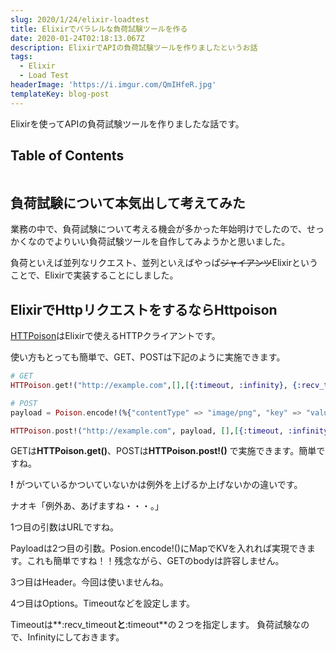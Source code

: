 ```yaml
---
slug: 2020/1/24/elixir-loadtest
title: Elixirでパラレルな負荷試験ツールを作る
date: 2020-01-24T02:18:13.067Z
description: ElixirでAPIの負荷試験ツールを作りましたというお話
tags:
  - Elixir
  - Load Test
headerImage: 'https://i.imgur.com/QmIHfeR.jpg'
templateKey: blog-post
---
```

Elixirを使ってAPIの負荷試験ツールを作りましたな話です。

## Table of Contents

```toc

```

## 負荷試験について本気出して考えてみた

業務の中で、負荷試験について考える機会が多かった年始明けでしたので、せっかくなのでよりいい負荷試験ツールを自作してみようかと思いました。

負荷といえば並列なリクエスト、並列といえばやっぱ~~ジャイアンツ~~Elixirということで、Elixirで実装することにしました。

## ElixirでHttpリクエストをするならHttpoison

[HTTPoison](https://hex.pm/packages/httpoison)はElixirで使えるHTTPクライアントです。

使い方もとっても簡単で、GET、POSTは下記のように実施できます。

```elixir
# GET
HTTPoison.get!("http://example.com",[],[{:timeout, :infinity}, {:recv_timeout, :infinity}])

# POST
payload = Poison.encode!(%{"contentType" => "image/png", "key" => "value"})

HTTPoison.post!("http://example.com", payload, [],[{:timeout, :infinity}, {:recv_timeout, :infinity}])
```

GETは**HTTPoison.get()**、POSTは**HTTPoison.post!()** で実施できます。簡単ですね。

**!** がついているかついていないかは例外を上げるか上げないかの違いです。

ナオキ「例外あ、あげますね・・・。」

1つ目の引数はURLですね。

Payloadは2つ目の引数。Posion.encode!()にMapでKVを入れれば実現できます。これも簡単ですね！！残念ながら、GETのbodyは許容しません。

3つ目はHeader。今回は使いませんね。

4つ目はOptions。Timeoutなどを設定します。

Timeoutは**:recv_timeout**と**:timeout**の２つを指定します。 負荷試験なので、Infinityにしておきます。
